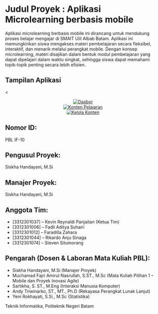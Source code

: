 # Judul Proyek : Aplikasi Microlearning berbasis mobile

Aplikasi microlearning berbasis mobile ini dirancang untuk mendukung proses belajar mengajar di SMAIT Ulil Albab Batam. Aplikasi ini memungkinkan siswa mengakses materi pembelajaran secara fleksibel, interaktif, dan menarik melalui perangkat mobile. Dengan konsep microlearning, materi disajikan dalam bentuk modul pembelajaran yang dapat dipelajari dalam waktu singkat, sehingga siswa dapat memahami topik-topik penting secara lebih efisien.

## Tampilan Aplikasi

<<p align="center">
  [![Dasbor](https://i.ibb.co/jkvN21H8/Dasbor.png)](https://ibb.co/60RMxfNy)  
  [![Konten Pelajaran](https://i.ibb.co/60gG9Czk/Konten-Pelajaran.png)](https://ibb.co/tp8njrg9)  
  [![Kelola Konten](https://i.ibb.co/mrDgWTrZ/Kelola-Konten.png)](https://ibb.co/My2Q0Syw)  
</p>

## Nomor ID: 

PBL IF-10

## Pengusul Proyek: 

Siskha Handayani, M.Si

## Manajer Proyek: 

Siskha Handayani, M.Si

## Anggota Tim:

- [3312301037] – Kevin Reynaldi Panjaitan (Ketua Tim)  
- [3312301006] – Fadli Aditya Suhairi  
- [3312301012] – Faradilla Zahara  
- [3312301044] – Rikardo Anju Sinaga  
- [3312301074] – Steven Situmorang  

## Pengarah (Dosen & Laboran Mata Kuliah PBL):

- Siskha Handayani, M.Si (Manajer Proyek)  
- Muchamad Fajri Amirul Nasrullah, S.ST., M.Sc (Mata Kuliah Pilihan 1 – Mobile dan Proyek Inovasi Agile)  
- Sartikha, S. ST., M.Eng (Interaksi Manusia Komputer)  
- Andy Triwinarko, ST., MT., Ph.D (Rekayasa Perangkat Lunak Lanjut)  
- Yeni Rokhayati, S.Si., M.Sc (Statistika)  

Teknik Informatika, Politeknik Negeri Batam

